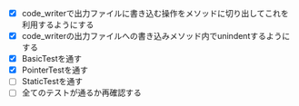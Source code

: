 - [x] code_writerで出力ファイルに書き込む操作をメソッドに切り出してこれを利用するようにする
- [x] code_writerの出力ファイルへの書き込みメソッド内でunindentするようにする
- [x] BasicTestを通す
- [x] PointerTestを通す
- [ ] StaticTestを通す
- [ ] 全てのテストが通るか再確認する